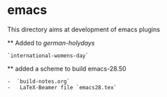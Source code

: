 # emacs
This directory aims at development of emacs plugins

 ** Added to *german-holydays*

    `international-womens-day`
   
 ** added a scheme to build emacs-28.50
 
    -  `build-notes.org`
    -   LaTeX-Beamer file `emacs28.tex`

     
     
